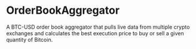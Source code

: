 # OrderBookAggregator
A BTC-USD order book aggregator that pulls live data from multiple crypto exchanges and calculates the best execution price to buy or sell a given quantity of Bitcoin.
